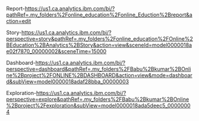 Report-https://us1.ca.analytics.ibm.com/bi/?pathRef=.my_folders%2Fonline_education%2Fonline_Eduction%2Breport&action=edit

Story-https://us1.ca.analytics.ibm.com/bi/?perspective=story&pathRef=.my_folders%2Fonline_education%2FOnline%2BEducation%2BAnalytics%2BStory&action=view&sceneId=model0000018ae02f7870_00000002&sceneTime=15000

Dashboard-https://us1.ca.analytics.ibm.com/bi/?perspective=dashboard&pathRef=.my_folders%2FBabu%2Bkumar%2BOnline%2Bproject%2FONLINE%2BDASHBOARD&action=view&mode=dashboard&subView=model0000018adaf28bba_00000003

Exploration-https://us1.ca.analytics.ibm.com/bi/?perspective=explore&pathRef=.my_folders%2FBabu%2Bkumar%2BOnline%2Bproject%2Fexploration&subView=model0000018ada5deec5_00000004
